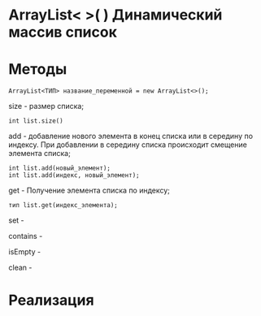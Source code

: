 # ArrayList< >( ) Динамический массив список

# Методы

    ArrayList<ТИП> название_переменной = new ArrayList<>();
size - размер списка;

    int list.size()

add - добавление нового элемента в конец списка или в середину по индексу.
При добавлении в середину списка происходит смещение элемента списка;

    int list.add(новый_элемент);
    int list.add(индекс, новый_элемент);

get - Получение элемента списка по индексу;

    тип list.get(индекс_элемента);

set - 

contains - 

isEmpty -

clean -
    

# Реализация

